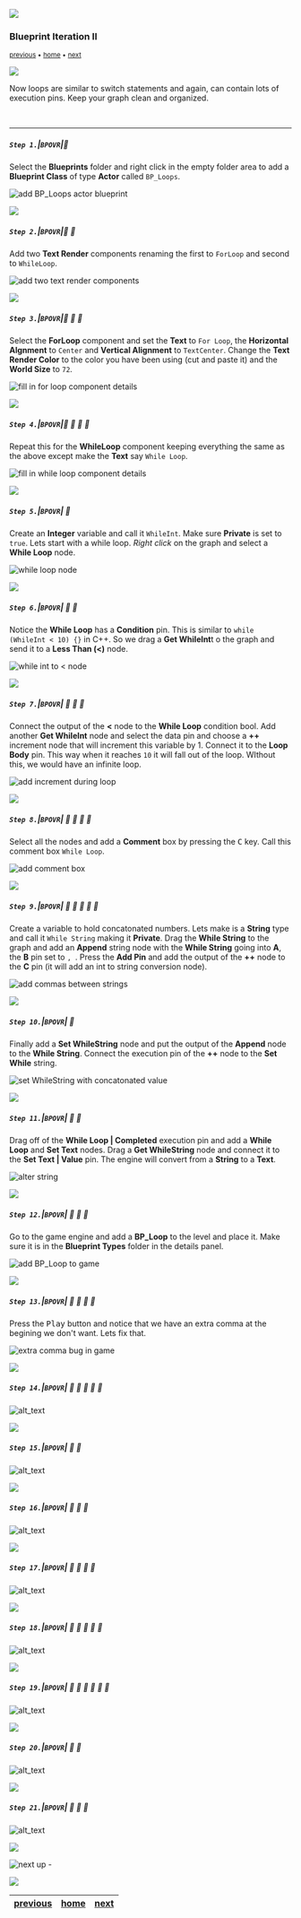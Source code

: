 ![](../images/line3.png)

### Blueprint Iteration II

<sub>[previous](../iteration/README.md#user-content-blueprint-iteration) • [home](../README.md#user-content-ue5-bp-overview) • [next](../)</sub>

![](../images/line3.png)

Now loops are similar to switch statements and again, can contain lots of execution pins.  Keep your graph clean and organized.

<br>

---

##### `Step 1.`\|`BPOVR`|:small_blue_diamond:

Select the **Blueprints** folder and right click in the empty folder area to add a **Blueprint Class** of type **Actor** called `BP_Loops`.

![add BP_Loops actor blueprint](images/BPLoopActor.png)

![](../images/line2.png)

##### `Step 2.`\|`BPOVR`|:small_blue_diamond: :small_blue_diamond: 

Add two **Text Render** components renaming the first to `ForLoop` and second to `WhileLoop`.

![add two text render components](images/forWhileLoop.png)

![](../images/line2.png)

##### `Step 3.`\|`BPOVR`|:small_blue_diamond: :small_blue_diamond: :small_blue_diamond:

Select the **ForLoop** component and set the **Text** to `For Loop`, the **Horizontal Algnment** to `Center` and **Vertical Alignment** to `TextCenter`.  Change the **Text Render Color** to the color you have been using (cut and paste it) and the **World Size** to `72`.

![fill in for loop component details](images/forLoop.png)

![](../images/line2.png)

##### `Step 4.`\|`BPOVR`|:small_blue_diamond: :small_blue_diamond: :small_blue_diamond: :small_blue_diamond:

Repeat this for the **WhileLoop** component keeping everything the same as the above except make the **Text** say `While Loop`.

![fill in while loop component details](images/whileLoop.png)

![](../images/line2.png)

##### `Step 5.`\|`BPOVR`| :small_orange_diamond:

Create an **Integer** variable and call it `WhileInt`.  Make sure **Private** is set to `true`.  Lets start with a while loop.  *Right click* on the graph and select a **While Loop** node.

![while loop node](images/whileInt.png)

![](../images/line2.png)

##### `Step 6.`\|`BPOVR`| :small_orange_diamond: :small_blue_diamond:

Notice the **While Loop** has a **Condition** pin.  This is similar to `while (WhileInt < 10) {}` in C++.  So we drag a **Get WhileInt**t o the graph and send it to a **Less Than (<)** node.

![while int to < node](images/whileCondition.png)

![](../images/line2.png)

##### `Step 7.`\|`BPOVR`| :small_orange_diamond: :small_blue_diamond: :small_blue_diamond:

Connect the output of the **<** node to the **While Loop** condition bool.  Add another **Get WhileInt** node and select the data pin and choose a **++** increment node that will increment this variable by 1.  Connect it to the **Loop Body** pin.  This way when it reaches `10` it will fall out of the loop.  WIthout this, we would have an infinite loop.

![add increment during loop](images/whilePlusPlus.png)

![](../images/line2.png)

##### `Step 8.`\|`BPOVR`| :small_orange_diamond: :small_blue_diamond: :small_blue_diamond: :small_blue_diamond:

Select all the nodes and add a **Comment** box by pressing the <kbd>C</kbd> key.  Call this comment box `While Loop`.

![add comment box](images/addComment.png)

![](../images/line2.png)

##### `Step 9.`\|`BPOVR`| :small_orange_diamond: :small_blue_diamond: :small_blue_diamond: :small_blue_diamond: :small_blue_diamond:

Create a variable to hold concatonated numbers.  Lets make is a **String** type and call it `While String` making it **Private**. Drag the **While String** to the graph and add an **Append** string node with the **While String** going into **A**, the **B** pin set to `, `.  Press the **Add Pin** and add the output of the **++** node to the **C** pin (it will add an int to string conversion node).

![add commas between strings](images/appendString.png)

![](../images/line2.png)

##### `Step 10.`\|`BPOVR`| :large_blue_diamond:

Finally add a **Set WhileString** node and put the output of the **Append** node to the **While String**.  Connect the execution pin of the **++** node to the **Set While** string.

![set WhileString with concatonated value](images/setWhileString.png)

![](../images/line2.png)

##### `Step 11.`\|`BPOVR`| :large_blue_diamond: :small_blue_diamond: 

Drag off of the **While Loop | Completed** execution pin and add a **While Loop** and **Set Text** nodes.  Drag a **Get WhileString** node and connect it to the **Set Text | Value** pin. The engine will convert from a **String** to a **Text**.

![alter string](images/completedSetText.png)

![](../images/line2.png)

##### `Step 12.`\|`BPOVR`| :large_blue_diamond: :small_blue_diamond: :small_blue_diamond: 

Go to the game engine and add a **BP_Loop** to the level and place it.  Make sure it is in the **Blueprint Types** folder in the details panel.

![add BP_Loop to game](images/bpLoopsInGame.png)

![](../images/line2.png)

##### `Step 13.`\|`BPOVR`| :large_blue_diamond: :small_blue_diamond: :small_blue_diamond:  :small_blue_diamond: 

Press the <kbd>Play</kbd> button and notice that we have an extra comma at the begining we don't want. Lets fix that.

![extra comma bug in game](images/commaBug.png)

![](../images/line2.png)

##### `Step 14.`\|`BPOVR`| :large_blue_diamond: :small_blue_diamond: :small_blue_diamond: :small_blue_diamond:  :small_blue_diamond: 

![alt_text](images/.png)

![](../images/line2.png)

##### `Step 15.`\|`BPOVR`| :large_blue_diamond: :small_orange_diamond: 

![alt_text](images/.png)

![](../images/line2.png)

##### `Step 16.`\|`BPOVR`| :large_blue_diamond: :small_orange_diamond:   :small_blue_diamond: 

![alt_text](images/.png)

![](../images/line2.png)

##### `Step 17.`\|`BPOVR`| :large_blue_diamond: :small_orange_diamond: :small_blue_diamond: :small_blue_diamond:

![alt_text](images/.png)

![](../images/line2.png)

##### `Step 18.`\|`BPOVR`| :large_blue_diamond: :small_orange_diamond: :small_blue_diamond: :small_blue_diamond: :small_blue_diamond:

![alt_text](images/.png)

![](../images/line2.png)

##### `Step 19.`\|`BPOVR`| :large_blue_diamond: :small_orange_diamond: :small_blue_diamond: :small_blue_diamond: :small_blue_diamond: :small_blue_diamond:

![alt_text](images/.png)

![](../images/line2.png)

##### `Step 20.`\|`BPOVR`| :large_blue_diamond: :large_blue_diamond:

![alt_text](images/.png)

![](../images/line2.png)

##### `Step 21.`\|`BPOVR`| :large_blue_diamond: :large_blue_diamond: :small_blue_diamond:

![alt_text](images/.png)

![](../images/line.png)

<!-- <img src="https://via.placeholder.com/1000x100/45D7CA/000000/?text=Next Up - ADD NEXT PAGE"> -->

![next up - ](images/banner.png)

![](../images/line.png)

| [previous](../iteration/README.md#user-content-blueprint-iteration)| [home](../README.md#user-content-ue5-bp-overview) | [next](../)|
|---|---|---|

